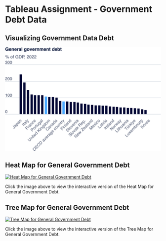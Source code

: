 # Tableau Assignment - Government Debt Data 


## Visualizing Government Data Debt
![plot](export-2024-09-11T04_03_19.394Z.png)




## Heat Map for General Government Debt

[![Heat Map for General Government Debt](https://public.tableau.com/static/images/He/HeatMapforGeneralGovernmentDebt/Sheet1/1_rss.png)](https://public.tableau.com/views/HeatMapforGeneralGovernmentDebt/Sheet1)

Click the image above to view the interactive version of the Heat Map for General Government Debt.



## Tree Map for General Government Debt

[![Tree Map for General Government Debt](https://public.tableau.com/static/images/Tr/TreeMapforGeneralGovernmentDebt/Sheet1/1_rss.png)](https://public.tableau.com/views/TreeMapforGeneralGovernmentDebt/Sheet1)

Click the image above to view the interactive version of the Tree Map for General Government Debt.
